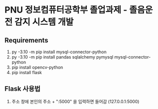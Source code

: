 # PNU 정보컴퓨터공학부 졸업과제 - 졸음운전 감지 시스템 개발

## Requirements
1. py -3.10 -m pip install mysql-connector-python
2. py -3.10 -m pip install pandas sqlalchemy pymysql mysql-connector-python
3. pip install opencv-python
4. pip install flask


## Flask 사용법
1. 주소 창에 본인의 주소 + ":5000" 을 입력하면 들어감 (127.0.0.1:5000)